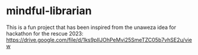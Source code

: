 # mindful-librarian
This is a fun project that has been inspired from the unaweza idea for hackathon for the rescue 2023: https://drive.google.com/file/d/1ks9pIIJOhPeMvi25SmeTZC05b7vhSE2u/view
